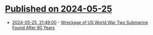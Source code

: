 # [Published on 2024-05-25](index.md)

* [2024-05-25, 21:49:00](https://soylentnews.org/article.pl?sid=24/05/24/1449248&from=rss) - [Wreckage of US World War Two Submarine Found After 80 Years](https://soylentnews.org/article.pl?sid=24/05/24/1449248&from=rss)
